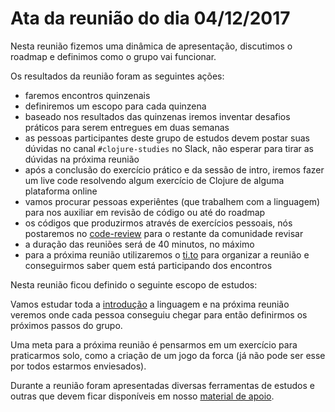 # Ata da reunião do dia 04/12/2017

Nesta reunião fizemos uma dinâmica de apresentação, discutimos o roadmap e definimos como o grupo vai funcionar.

Os resultados da reunião foram as seguintes ações:

- faremos encontros quinzenais
- definiremos um escopo para cada quinzena
- baseado nos resultados das quinzenas iremos inventar desafios práticos para serem entregues em duas semanas
- as pessoas participantes deste grupo de estudos devem postar suas dúvidas no canal `#clojure-studies` no Slack, não esperar para tirar as dúvidas na próxima reunião
- após a conclusão do exercício prático e da sessão de intro, iremos fazer um live code resolvendo algum exercício de Clojure de alguma plataforma online
- vamos procurar pessoas experiêntes (que trabalhem com a linguagem) para nos auxiliar em revisão de código ou até do roadmap
- os códigos que produzirmos através de exercícios pessoais, nós postaremos no [code-review](https://github.com/training-center/code-review) para o restante da comunidade revisar
- a duração das reuniões será de 40 minutos, no máximo
- para a próxima reunião utilizaremos o [ti.to](https://ti.to/) para organizar a reunião e conseguirmos saber quem está participando dos encontros

Nesta reunião ficou definido o seguinte escopo de estudos:

Vamos estudar toda a [introdução](https://github.com/training-center/clojure-study-group/blob/master/material/roadmap.md#intro) a linguagem e na próxima reunião veremos onde cada pessoa conseguiu chegar para então definirmos os próximos passos do grupo.

Uma meta para a próxima reunião é pensarmos em um exercício para praticarmos solo, como a criação de um jogo da forca (já não pode ser esse por todos estarmos enviesados).

Durante a reunião foram apresentadas diversas ferramentas de estudos e outras que devem ficar disponíveis em nosso [material de apoio](https://github.com/training-center/clojure-study-group#material-de-apoio-ao-grupo-de-estudos-de-clojure).
